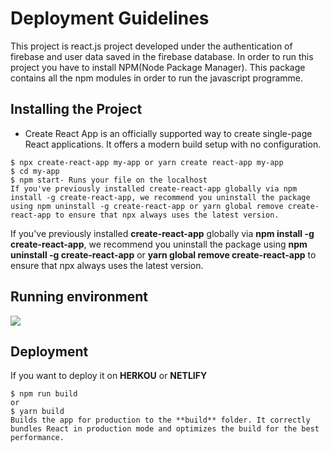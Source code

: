 ﻿# Deployment Guidelines
 This project is react.js project developed under the authentication of firebase and user data saved in the firebase database. In order to run this project you have to install
 NPM(Node Package Manager). This package contains all the npm modules in order to run the javascript programme.
 
 ## Installing the Project
- Create React App is an officially supported way to create single-page React applications. It offers a modern build setup with no configuration.
```
$ npx create-react-app my-app or yarn create react-app my-app
$ cd my-app
$ npm start- Runs your file on the localhost
If you've previously installed create-react-app globally via npm install -g create-react-app, we recommend you uninstall the package using npm uninstall -g create-react-app or yarn global remove create-react-app to ensure that npx always uses the latest version.
```
If you've previously installed **create-react-app** globally via **npm install -g create-react-app**, we recommend you uninstall the package using **npm uninstall -g create-react-app** or **yarn global remove create-react-app** to ensure that npx always uses the latest version.

## Running environment

<p><img src='https://cdn.jsdelivr.net/gh/facebook/create-react-app@27b42ac7efa018f2541153ab30d63180f5fa39e0/screencast.svg'></p>

## Deployment

If you want to deploy it on **HERKOU** or **NETLIFY**
```
$ npm run build
or
$ yarn build
Builds the app for production to the **build** folder. It correctly bundles React in production mode and optimizes the build for the best performance.
